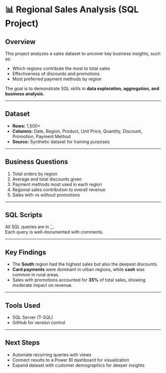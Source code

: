 # 📊 Regional Sales Analysis (SQL Project)

## Overview
This project analyzes a sales dataset to uncover key business insights, such as:
- Which regions contribute the most to total sales
- Effectiveness of discounts and promotions
- Most preferred payment methods by region

The goal is to demonstrate SQL skills in **data exploration, aggregation, and business analysis**.

---

## Dataset
- **Rows:** 1,500+
- **Columns:** Date, Region, Product, Unit Price, Quantity, Discount, Promotion, Payment Method
- **Source:** Synthetic dataset for training purposes

---

## Business Questions
1. Total orders by region  
2. Average and total discounts given  
3. Payment methods most used in each region  
4. Regional sales contribution to overall revenue  
5. Sales with vs without promotions  

---

## SQL Scripts
All SQL queries are in [``](scripts/regional_sales_analysis.sql).  
Each query is well-documented with comments.

---

## Key Findings
- The **South** region had the highest sales but also the deepest discounts.  
- **Card payments** were dominant in urban regions, while **cash** was common in rural areas.  
- Sales with promotions accounted for **35%** of total sales, showing moderate impact on revenue.  

---

## Tools Used
- SQL Server (T-SQL)
- GitHub for version control

---

## Next Steps
- Automate recurring queries with views  
- Connect results to a Power BI dashboard for visualization  
- Expand dataset with customer demographics for deeper insights

